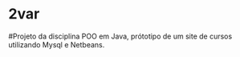 #  2var
#Projeto da disciplina POO em Java, prótotipo de um site de cursos utilizando Mysql e Netbeans.
